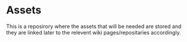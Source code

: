 # Assets

This is a reposirory where the assets that will be needed are stored and they are linked later to the relevent wiki pages/repositaries accordingly.
